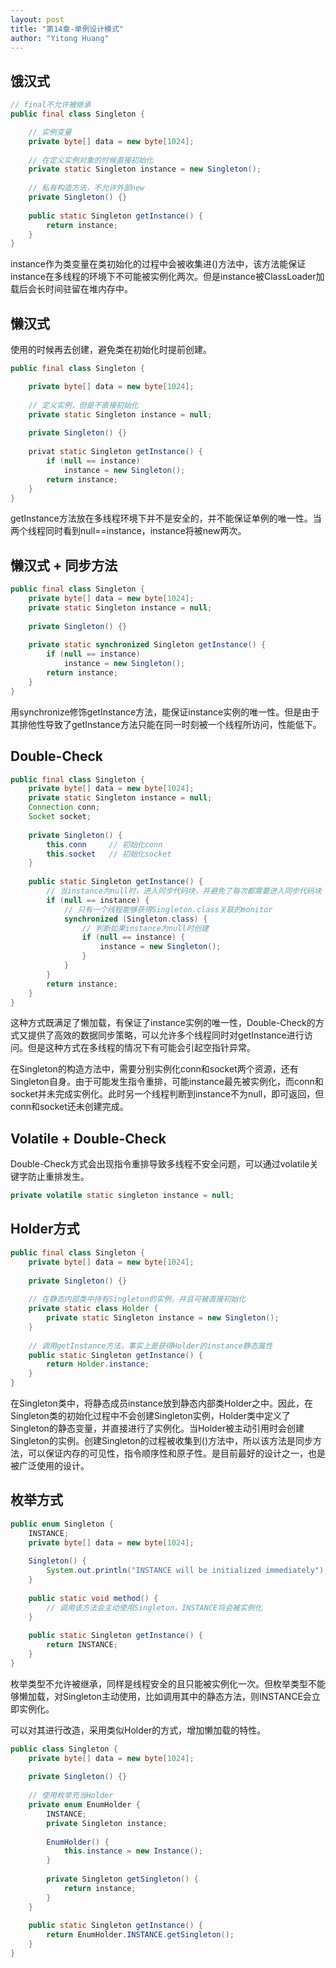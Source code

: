 ```yaml
---
layout: post
title: "第14章-单例设计模式"
author: "Yitong Huang"
---
```


<!--more-->

## 饿汉式

```java
// final不允许被继承
public final class Singleton {

	// 实例变量
	private byte[] data = new byte[1024];
	
	// 在定义实例对象的时候直接初始化
	private static Singleton instance = new Singleton();
	
	// 私有构造方法，不允许外部new
	private Singleton() {}
	
	public static Singleton getInstance() {
		return instance;
	}
}
```

instance作为类变量在类初始化的过程中会被收集进<clinit>()方法中，该方法能保证instance在多线程的环境下不可能被实例化两次。但是instance被ClassLoader加载后会长时间驻留在堆内存中。

## 懒汉式

使用的时候再去创建，避免类在初始化时提前创建。

```java
public final class Singleton {

	private byte[] data = new byte[1024];
	
	// 定义实例，但是不直接初始化
	private static Singleton instance = null;
	
	private Singleton() {}
	
	privat static Singleton getInstance() {
		if (null == instance)
			instance = new Singleton();
		return instance;
	}
}
```

getInstance方法放在多线程环境下并不是安全的，并不能保证单例的唯一性。当两个线程同时看到null==instance，instance将被new两次。

## 懒汉式 + 同步方法

```java
public final class Singleton {
	private byte[] data = new byte[1024];
	private static Singleton instance = null;
	
	private Singleton() {}
	
	private static synchronized Singleton getInstance() {
		if (null == instance)
			instance = new Singleton();
		return instance;
	}
}
```

用synchronize修饰getInstance方法，能保证instance实例的唯一性。但是由于其排他性导致了getInstance方法只能在同一时刻被一个线程所访问，性能低下。

## Double-Check

```java
public final class Singleton {
	private byte[] data = new byte[1024];
	private static Singleton instance = null;
	Connection conn;
	Socket socket;
	
	private Singleton() {
		this.conn     // 初始化conn
		this.socket   // 初始化socket
	}
	
	public static Singleton getInstance() {
		// 当instance为null时，进入同步代码块，并避免了每次都需要进入同步代码块
		if (null == instance) {
			// 只有一个线程能够获得Singleton.class关联的monitor
			synchronized (Singleton.class) {
				// 判断如果instance为null时创建
				if (null == instance) {
					instance = new Singleton();
				}
			}
		}
		return instance;
	}
}
```

这种方式既满足了懒加载，有保证了instance实例的唯一性，Double-Check的方式又提供了高效的数据同步策略，可以允许多个线程同时对getInstance进行访问。但是这种方式在多线程的情况下有可能会引起空指针异常。

在Singleton的构造方法中，需要分别实例化conn和socket两个资源，还有Singleton自身。由于可能发生指令重排，可能instance最先被实例化，而conn和socket并未完成实例化。此时另一个线程判断到instance不为null，即可返回，但conn和socket还未创建完成。

## Volatile + Double-Check

Double-Check方式会出现指令重排导致多线程不安全问题，可以通过volatile关键字防止重排发生。

```java
private volatile static singleton instance = null;
```

## Holder方式

```java
public final class Singleton {
	private byte[] data = new byte[1024];
	
	private Singleton() {}
	
	// 在静态内部类中持有Singleton的实例，并且可被直接初始化
	private static class Holder {
		private static Singleton instance = new Singleton();
	}
	
	// 调用getInstance方法，事实上是获得Holder的instance静态属性
	public static Singleton getInstance() {
		return Holder.instance;
	}
}
```

在Singleton类中，将静态成员instance放到静态内部类Holder之中。因此，在Singleton类的初始化过程中不会创建Singleton实例，Holder类中定义了Singleton的静态变量，并直接进行了实例化。当Holder被主动引用时会创建Singleton的实例。创建Singleton的过程被收集到<clinit>()方法中，所以该方法是同步方法，可以保证内存的可见性，指令顺序性和原子性。是目前最好的设计之一，也是被广泛使用的设计。

## 枚举方式

```java
public enum Singleton {
	INSTANCE;
	private byte[] data = new byte[1024];
	
	Singleton() {
		System.out.println("INSTANCE will be initialized immediately");
	}
	
	public static void method() {
		// 调用该方法会主动使用Singleton，INSTANCE将会被实例化
	}
	
	public static Singleton getInstance() {
		return INSTANCE;
	}
}
```

枚举类型不允许被继承，同样是线程安全的且只能被实例化一次。但枚举类型不能够懒加载，对Singleton主动使用，比如调用其中的静态方法，则INSTANCE会立即实例化。

可以对其进行改造，采用类似Holder的方式，增加懒加载的特性。

```java
public class Singleton {
	private byte[] data = new byte[1024];
	
	private Singleton() {}
	
	// 使用枚举充当Holder
	private enum EnumHolder {
		INSTANCE;
		private Singleton instance;
		
		EnumHolder() {
			this.instance = new Instance();
		}
		
		private Singleton getSingleton() {
			return instance;
		}
	}
	
	public static Singleton getInstance() {
		return EnumHolder.INSTANCE.getSingleton();
	}
}
```